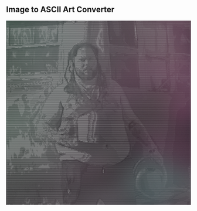 ## Image to ASCII Art Converter

<img src="https://raw.githubusercontent.com/vzze/image-to-ascii-art/main/screenshot.png">
